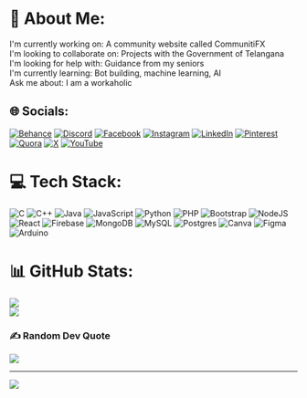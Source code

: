 # 💫 About Me:
I'm currently working on: A community website called CommunitiFX<br>I'm looking to collaborate on: Projects with the Government of Telangana<br>I'm looking for help with: Guidance from my seniors<br>I'm currently learning: Bot building, machine learning, AI<br>Ask me about: I am a workaholic


## 🌐 Socials:
[![Behance](https://img.shields.io/badge/Behance-1769ff?logo=behance&logoColor=white)](https://behance.net/vaatsavadepu) [![Discord](https://img.shields.io/badge/Discord-%237289DA.svg?logo=discord&logoColor=white)](https://discord.gg/https://discord.gg/RzW6AmKH) [![Facebook](https://img.shields.io/badge/Facebook-%231877F2.svg?logo=Facebook&logoColor=white)](https://facebook.com/vaatsava.adepu) [![Instagram](https://img.shields.io/badge/Instagram-%23E4405F.svg?logo=Instagram&logoColor=white)](https://instagram.com/_bhargav_) [![LinkedIn](https://img.shields.io/badge/LinkedIn-%230077B5.svg?logo=linkedin&logoColor=white)](https://linkedin.com/in/https://www.linkedin.com/in/bhargav-adepu-925361210/) [![Pinterest](https://img.shields.io/badge/Pinterest-%23E60023.svg?logo=Pinterest&logoColor=white)](https://pinterest.com/https://in.pinterest.com/AVSBharGav/) [![Quora](https://img.shields.io/badge/Quora-%23B92B27.svg?logo=Quora&logoColor=white)](https://quora.com/profile/https://www.quora.com/profile/Bhargav-Adepu-1) [![X](https://img.shields.io/badge/X-black.svg?logo=X&logoColor=white)](https://x.com/Avsbhar) [![YouTube](https://img.shields.io/badge/YouTube-%23FF0000.svg?logo=YouTube&logoColor=white)](https://youtube.com/@https://www.youtube.com/@BhargavAdepu) 

# 💻 Tech Stack:
![C](https://img.shields.io/badge/c-%2300599C.svg?style=for-the-badge&logo=c&logoColor=white) ![C++](https://img.shields.io/badge/c++-%2300599C.svg?style=for-the-badge&logo=c%2B%2B&logoColor=white) ![Java](https://img.shields.io/badge/java-%23ED8B00.svg?style=for-the-badge&logo=openjdk&logoColor=white) ![JavaScript](https://img.shields.io/badge/javascript-%23323330.svg?style=for-the-badge&logo=javascript&logoColor=%23F7DF1E) ![Python](https://img.shields.io/badge/python-3670A0?style=for-the-badge&logo=python&logoColor=ffdd54) ![PHP](https://img.shields.io/badge/php-%23777BB4.svg?style=for-the-badge&logo=php&logoColor=white)  ![Bootstrap](https://img.shields.io/badge/bootstrap-%238511FA.svg?style=for-the-badge&logo=bootstrap&logoColor=white)  ![NodeJS](https://img.shields.io/badge/node.js-6DA55F?style=for-the-badge&logo=node.js&logoColor=white) ![React](https://img.shields.io/badge/react-%2320232a.svg?style=for-the-badge&logo=react&logoColor=%2361DAFB) ![Firebase](https://img.shields.io/badge/firebase-a08021?style=for-the-badge&logo=firebase&logoColor=ffcd34) ![MongoDB](https://img.shields.io/badge/MongoDB-%234ea94b.svg?style=for-the-badge&logo=mongodb&logoColor=white) ![MySQL](https://img.shields.io/badge/mysql-4479A1.svg?style=for-the-badge&logo=mysql&logoColor=white) ![Postgres](https://img.shields.io/badge/postgres-%23316192.svg?style=for-the-badge&logo=postgresql&logoColor=white) ![Canva](https://img.shields.io/badge/Canva-%2300C4CC.svg?style=for-the-badge&logo=Canva&logoColor=white) ![Figma](https://img.shields.io/badge/figma-%23F24E1E.svg?style=for-the-badge&logo=figma&logoColor=white) ![Arduino](https://img.shields.io/badge/-Arduino-00979D?style=for-the-badge&logo=Arduino&logoColor=white)
# 📊 GitHub Stats:
![](https://github-readme-streak-stats.herokuapp.com/?user=bhargavvz&theme=dark&hide_border=false)<br/>
![](https://github-readme-stats.vercel.app/api/top-langs/?username=bhargavvz&theme=dark&hide_border=false&include_all_commits=true&count_private=false&layout=compact)

### ✍️ Random Dev Quote
![](https://quotes-github-readme.vercel.app/api?type=horizontal&theme=radical)

---
[![](https://visitcount.itsvg.in/api?id=bhargavvz&icon=0&color=3)](https://visitcount.itsvg.in)

<!-- Proudly created with GPRM ( https://gprm.itsvg.in ) -->
